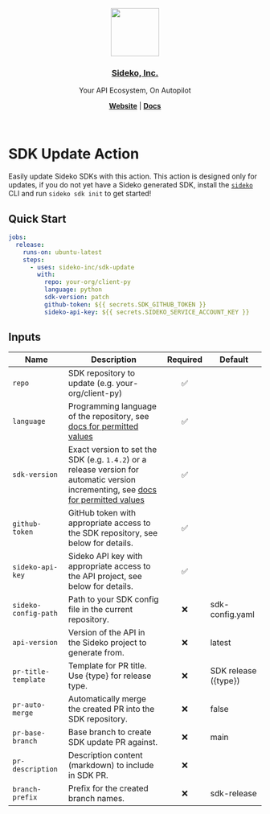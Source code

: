 <p align="center">
  <a href="https://sideko.dev">
    <img src="https://storage.googleapis.com/sideko.appspot.com/public_assets/website_assets/logo-symbol.svg" height="96">
    <h3 align="center">Sideko, Inc.</h3>
  </a>
</p>

<p align="center">
  Your API Ecosystem, On Autopilot
</p>

<p align="center">
  <a href="https://sideko.dev"><strong>Website</strong></a> |
  <a href="https://docs.sideko.dev"><strong>Docs</strong></a>
</p>
<br/>

# SDK Update Action

Easily update Sideko SDKs with this action. This action is designed only for updates,
if you do not yet have a Sideko generated SDK, install the [`sideko`](https://github.com/Sideko-Inc/sideko) CLI and run `sideko sdk init` to get started!

## Quick Start

```yaml
jobs:
  release:
    runs-on: ubuntu-latest
    steps:
      - uses: sideko-inc/sdk-update
        with:
          repo: your-org/client-py
          language: python
          sdk-version: patch
          github-token: ${{ secrets.SDK_GITHUB_TOKEN }}
          sideko-api-key: ${{ secrets.SIDEKO_SERVICE_ACCOUNT_KEY }}
```

## Inputs

| Name                 | Description                                                                                                                                                                                | Required | Default              |
| -------------------- | ------------------------------------------------------------------------------------------------------------------------------------------------------------------------------------------ | :------: | -------------------- |
| `repo`               | SDK repository to update (e.g. your-org/client-py)                                                                                                                                         |    ✅    |                      |
| `language`           | Programming language of the repository, see [docs for permitted values](https://docs.sideko.dev/references/sideko/generate-sdk)                                                            |    ✅    |                      |
| `sdk-version`        | Exact version to set the SDK (e.g. `1.4.2`) or a release version for automatic version incrementing, see [docs for permitted values](https://docs.sideko.dev/references/sideko/update-sdk) |    ✅    |                      |
| `github-token`       | GitHub token with appropriate access to the SDK repository, see below for details.                                                                                                         |    ✅    |                      |
| `sideko-api-key`     | Sideko API key with appropriate access to the API project, see below for details.                                                                                                          |    ✅    |                      |
| `sideko-config-path` | Path to your SDK config file in the current repository.                                                                                                                                    |    ❌    | sdk-config.yaml      |
| `api-version`        | Version of the API in the Sideko project to generate from.                                                                                                                                 |    ❌    | latest               |
| `pr-title-template`  | Template for PR title. Use {type} for release type.                                                                                                                                        |    ❌    | SDK release ({type}) |
| `pr-auto-merge`      | Automatically merge the created PR into the SDK repository.                                                                                                                                |    ❌    | false                |
| `pr-base-branch`     | Base branch to create SDK update PR against.                                                                                                                                               |    ❌    | main                 |
| `pr-description`     | Description content (markdown) to include in SDK PR.                                                                                                                                       |    ❌    |                      |
| `branch-prefix`      | Prefix for the created branch names.                                                                                                                                                       |    ❌    | sdk-release          |
